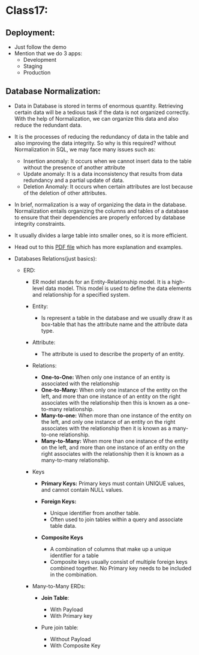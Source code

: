 # Class17:
## Deployment:
- Just follow the demo
- Mention that we do 3 apps:
  - Development
  - Staging
  - Production
## Database Normalization:
- Data in Database is stored in terms of enormous quantity. Retrieving certain data will be a tedious task if the data is not organized correctly. With the help of Normalization, we can organize this data and also reduce the redundant data.

- It is the processes of reducing the redundancy of data in the table and also improving the data integrity. So why is this required? without Normalization in SQL, we may face many issues such as:

  - Insertion anomaly: It occurs when we cannot insert data to the table without the presence of another attribute
  - Update anomaly: It is a data inconsistency that results from data redundancy and a partial update of data.
  - Deletion Anomaly: It occurs when certain attributes are lost because of the deletion of other attributes.
- In brief, normalization is a way of organizing the data in the database. Normalization entails organizing the columns and tables of a database to ensure that their dependencies are properly enforced by database integrity constraints.

- It usually divides a large table into smaller ones, so it is more efficient.
- Head out to this [PDF file](documents/database-normalization.pdf) which has more explanation and examples.

- Databases Relations(just basics):
  - ERD:
    - ER model stands for an Entity-Relationship model. It is a high-level data model. This model is used to define the data elements and relationship for a specified system.
    - Entity:
      - Is represent a table in the database and we usually draw it as box-table that has the attribute name and the attribute data type.
    - Attribute:
      - The attribute is used to describe the property of an entity.
    - Relations:
      - **One-to-One:** When only one instance of an entity is associated with the relationship
      - **One-to-Many:** When only one instance of the entity on the left, and more than one instance of an entity on the right associates with the relationship then this is known as a one-to-many relationship.
      - **Many-to-one:** When more than one instance of the entity on the left, and only one instance of an entity on the right associates with the relationship then it is known as a many-to-one relationship.
      - **Many-to-Many:** When more than one instance of the entity on the left, and more than one instance of an entity on the right associates with the relationship then it is known as a many-to-many relationship.
    - Keys
      - **Primary Keys:** Primary keys must contain UNIQUE values, and cannot contain NULL values.
      - **Foreign Keys:** 
        - Unique identifier from another table.
        - Often used to join tables within a query and associate table data.

      - **Composite Keys**
        - A combination of columns that make up a unique identifier for a table
        - Composite keys usually consist of multiple foreign keys combined together. No Primary key needs to be included in the combination.

    - Many-to-Many ERDs:
      - **Join Table**:
        - With Payload
        - With Primary key

      - Pure join table:
        - Without Payload
        - With Composite Key

